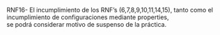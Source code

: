 RNF16- El incumplimiento de los RNF’s (6,7,8,9,10,11,14,15), 
tanto como el incumplimiento de configuraciones mediante properties,  
se podrá considerar motivo de suspenso de la práctica.
